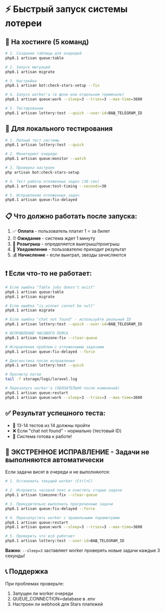 # ⚡ Быстрый запуск системы лотереи

## 🚀 На хостинге (5 команд)

```bash
# 1. Создание таблицы для очередей
php8.1 artisan queue:table

# 2. Запуск миграций
php8.1 artisan migrate

# 3. Настройка
php8.1 artisan bot:check-stars-setup --fix

# 4. Запуск worker'а (в фоне или отдельном терминале)
php8.1 artisan queue:work --sleep=3 --tries=3 --max-time=3600

# 5. Тестирование
php8.1 artisan lottery:test --quick --user-id=ВАШ_TELEGRAM_ID
```

## 🧪 Для локального тестирования

```bash
# 1. Полный тест системы
php8.1 artisan lottery:test --quick

# 2. Мониторинг очереди
php8.1 artisan queue:monitor --watch

# 3. Проверка настроек
php artisan bot:check-stars-setup

# 4. Тест работы отложенных задач (30 сек)
php8.1 artisan queue:test-timing --seconds=30

# 5. Исправление отложенных задач
php8.1 artisan queue:fix-delayed
```

## 📋 Что должно работать после запуска:

1. ✅ **Оплата** - пользователь платит 1 ⭐ за билет
2. ⏰ **Ожидание** - система ждет 1 минуту
3. 🎲 **Розыгрыш** - определяется выигрыш/проигрыш
4. 📱 **Уведомление** - пользователю приходит результат
5. 💰 **Начисление** - если выиграл, звезды зачисляются

## ❗ Если что-то не работает:

```bash
# Если ошибка "Table jobs doesn't exist"
php8.1 artisan queue:table
php8.1 artisan migrate

# Если ошибка "is_winner cannot be null"  
php8.1 artisan migrate

# Если ошибка "chat not found" - используйте реальный ID
php8.1 artisan lottery:test --quick --user-id=ВАШ_TELEGRAM_ID

# ИСПРАВЛЕНИЕ ЧАСОВОГО ПОЯСА
php8.1 artisan timezone:fix --clear-queue

# Исправление проблем с отложенными задачами
php8.1 artisan queue:fix-delayed --force

# Диагностика после исправления
php8.1 artisan lottery:test --quick

# Просмотр логов
tail -f storage/logs/laravel.log

# Перезапуск worker'а (ОБЯЗАТЕЛЬНО после изменений)
php8.1 artisan queue:restart
php8.1 artisan queue:work --sleep=3 --tries=3 --max-time=3600
```

## ✅ Результат успешного теста:
- 🎯 13-14 тестов из 14 должны пройти
- ❌ Если "chat not found" - нормально (тестовый ID)
- 🚀 Система готова к работе!

## 🚨 ЭКСТРЕННОЕ ИСПРАВЛЕНИЕ - Задачи не выполняются автоматически

Если задачи висят в очереди и не выполняются:

```bash
# 1. Остановить текущий worker (Ctrl+C)

# 2. Исправить часовой пояс и очистить старые задачи
php8.1 artisan timezone:fix --clear-queue

# 3. Принудительно выполнить просроченные задачи
php8.1 artisan queue:fix-delayed --force

# 4. Перезапустить worker с правильными параметрами
php8.1 artisan queue:restart
php8.1 artisan queue:work --sleep=3 --tries=3 --max-time=3600

# 5. Проверить что всё работает
php8.1 artisan lottery:test --user-id=ВАШ_TELEGRAM_ID
```

**Важно**: `--sleep=3` заставляет worker проверять новые задачи каждые 3 секунды!

## 📞 Поддержка

При проблемах проверьте:
1. Запущен ли worker очереди
2. QUEUE_CONNECTION=database в .env
3. Настроен ли webhook для Stars платежей
